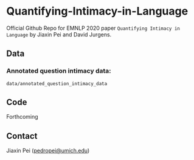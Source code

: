 # Quantifying-Intimacy-in-Language

Official Github Repo for EMNLP 2020 paper `Quantifying Intimacy in Language` by Jiaxin Pei and David Jurgens.

## Data
### Annotated question intimacy data:
`data/annotated_question_intimacy_data` 

## Code
Forthcoming


## Contact
Jiaxin Pei (pedropei@umich.edu)
